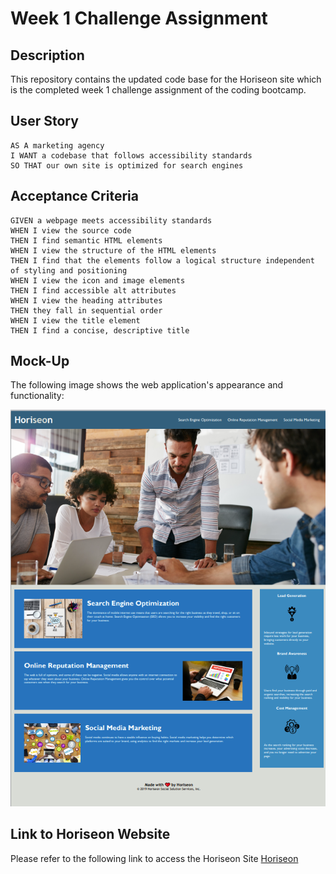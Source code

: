 # Week 1 Challenge Assignment

## Description

This repository contains the updated code base for the Horiseon site which is the completed week 1 challenge assignment of the coding bootcamp.

## User Story

```
AS A marketing agency
I WANT a codebase that follows accessibility standards
SO THAT our own site is optimized for search engines
```

## Acceptance Criteria

```
GIVEN a webpage meets accessibility standards
WHEN I view the source code
THEN I find semantic HTML elements
WHEN I view the structure of the HTML elements
THEN I find that the elements follow a logical structure independent of styling and positioning
WHEN I view the icon and image elements
THEN I find accessible alt attributes
WHEN I view the heading attributes
THEN they fall in sequential order
WHEN I view the title element
THEN I find a concise, descriptive title
```

## Mock-Up

The following image shows the web application's appearance and functionality:

![The Horiseon webpage includes a navigation bar, a header image, and cards with text and images at the bottom of the page.](./Develop/assets/images/horiseon_screenshot.png)

## Link to Horiseon Website

Please refer to the following link to access the Horiseon Site  [Horiseon](https://youtu.be/P4Mu1t5rIXg) 

